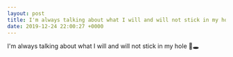 ```yaml
---
layout: post
title: I'm always talking about what I will and will not stick in my hole 🏑🕳️
date: 2019-12-24 22:00:27 +0000
---
```


I'm always talking about what I will and will not stick in my hole 🏑🕳️

